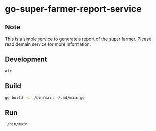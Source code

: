 # go-super-farmer-report-service

## Note

This is a simple service to generate a report of the super farmer.
Please read demain service for more information.

## Development

```bash
air
```

## Build

```bash
go build -o ./bin/main ./cmd/main.go
```

## Run

```bash
./bin/main
```
